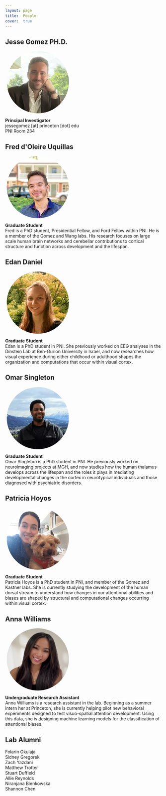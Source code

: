 ```yaml
---
layout: page
title:  People
cover:  true 
---
```



## Jesse Gomez PH.D.

<div>
	<img class="jesse" src="/assets/img/jesse.jpg" alt="photo of jesse gomez" width="200" height="200"/>
</div>

<p>
	<b>Principal Investigator</b><br>
	jessegomez [at] princeton [dot] edu<br>
	PNI Room 234<br>
</p>

## Fred d'Oleire Uquillas

<div>
	<img class="fred" src="/assets/img/fred.jpg" alt="photo of fred uquillas" width="200" height="200"/>
</div>

<p>
	<b>Graduate Student</b><br>
	Fred is a PhD student, Presidential Fellow, and Ford Fellow within PNI. He is a 
	member of the Gomez and Wang labs. His research focuses on large scale human brain 
	networks and cerebellar contributions to cortical structure and function across 
	development and the lifespan. 
</p>

## Edan Daniel

<div>
	<img class="edan" src="/assets/img/edan.jpg" alt="photo of edan daniel" width="200" height="200"/>
</div>

<p>
	<b>Graduate Student</b><br>
	Edan is a PhD student in PNI. She previously worked on EEG analyses in the Dinstein
	Lab at Ben-Gurion University in Israel, and now researches how visual experience
	during either childhood or adulthood shapes the organization and computations 
	that occur within visual cortex. 
</p>

## Omar Singleton

<div>
	<img class="omar" src="/assets/img/omar.jpg" alt="photo of omar singleton" width="200" height="200"/>
</div>

<p>
	<b>Graduate Student</b><br>
	Omar Singleton is a PhD student in PNI. He previously worked on neuroimaging projects at
	MGH, and now studies how the human thalamus develops across the lifespan and the roles
	it plays in mediating developmental changes in the cortex in neurotypical individuals 
	and those diagnosed with psychiatric disorders. 
</p>

## Patricia Hoyos

<div>
	<img class="patricia" src="/assets/img/patricia.jpg" alt="photo of patricia hoyos" width="200" height="200"/>
</div>

<p>
	<b>Graduate Student</b><br>
	Patricia Hoyos is a PhD student in PNI, and member of the Gomez and Kastner labs. She
	is currently studying the development of the human dorsal stream to understand how 
	changes in our attentional abilities and biases are shaped by structural and 
	computational changes occurring within visual cortex. 
</p>

## Anna Williams

<div>
	<img class="anna" src="/assets/img/anna.jpg" alt="photo of anna williams" width="200" height="200"/>
</div>

<p>
	<b>Undergraduate Research Assistant</b><br>
	Anna Williams is a research assistant in the lab. Beginning as a summer intern her at
	Princeton, she is currently helping pilot new behavioral experiments designed to test
	visuo-spatial attention development. Using this data, she is designing machine
	learning models for the classification of attentional biases.  
</p>

## Lab Alumni

<p>
	Folarin Okulaja<br>
	Sidney Gregorek<br> 
	Zach Yazdani<br>
	Matthew Trotter<br>
	Stuart Duffield<br>
	Allie Reynolds<br>
	Niranjana Bienkowska<br>
	Shannon Chen<br>
</p>

<!--author-->

<style type="text/css">
  .row {
    display: flex;
  }

  .column {
    flex: 50%;    
  }
  
  h1 {
  	color: orange;
  }
  
  img.jesse {
  	display:block;
  	margin: 5px;
  	border-radius: 50%;
  }
  
  img.omar {
  	display:block;
  	margin: 5px;
  	border-radius: 50%;
  }
  
  img.fred {
  	display:block;
  	margin: 5px;
  	border-radius: 50%;
  }
  
  img.edan {
  	display:block;
  	margin: 5px;
  	border-radius: 50%;
  }
  
  img.patricia {
  	display:block;
  	margin: 5px;
  	border-radius: 50%;
  }
  
  img.anna {
  	display:block;
  	margin: 5px;
  	border-radius: 50%;
  }
  
  
</style>

